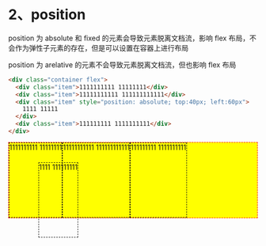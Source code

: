 # 2、position

position 为 absolute 和 fixed 的元素会导致元素脱离文档流，影响 flex 布局，不会作为弹性子元素的存在，但是可以设置在容器上进行布局

position 为 arelative 的元素不会导致元素脱离文档流，但也影响 flex 布局

```html
<div class="container flex">
  <div class="item">1111111111 11111111</div>
  <div class="item">11111111111 111111111111</div>
  <div class="item" style="position: absolute; top:40px; left:60px">
    1111 11111
  </div>
  <div class="item">111111111 1111111111</div>
</div>
```

<div class="container flex" style="position: relative">
    <div class="item">1111111111 11111111</div>
    <div class="item">11111111111 111111111111</div>
    <div class="item" style="position: absolute; top:40px; left:60px">1111 111111111</div>
    <div class="item">111111111 1111111111</div>
</div>

<style scoped>
.item {
  border: 1px dashed;
  height: 150px;
}
.container {
  display: flex;
  border: 1px dashed red;
  background: yellow;
}
</style>

